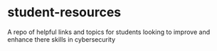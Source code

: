 # student-resources
A repo of helpful links and topics for students looking to improve and enhance there skills in cybersecurity
